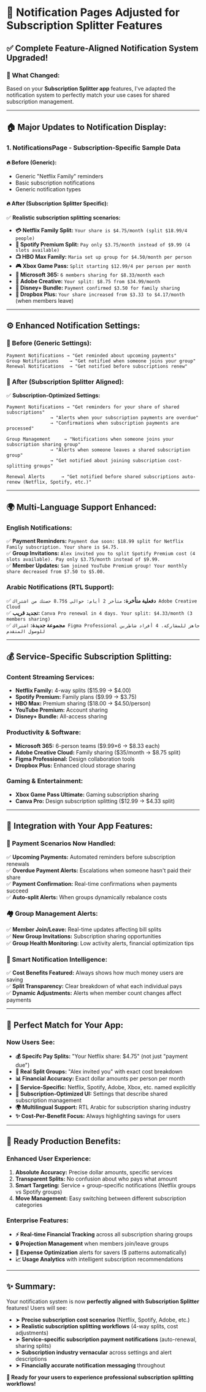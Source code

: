 # 🎯 Notification Pages Adjusted for Subscription Splitter Features

## ✅ **Complete Feature-Aligned Notification System Upgraded!**

### **📱 What Changed:**

Based on your **Subscription Splitter app** features, I've adapted the notification system to perfectly match your use cases for shared subscription management.

---

## 🏠 **Major Updates to Notification Display:**

### **1. NotificationsPage - Subscription-Specific Sample Data**

#### **🔥 Before (Generic):**
- Generic "Netflix Family" reminders
- Basic subscription notifications  
- Generic notification types

#### **🔥 After (Subscription Splitter Specific):**
✅ **Realistic subscription splitting scenarios:**

- **💳 Netflix Family Split:** `Your share is $4.75/month (split $18.99/4 people)`
- **🎵 Spotify Premium Split:** `Pay only $3.75/month instead of $9.99 (4 slots available)`  
- **📺 HBO Max Family:** `Maria set up group for $4.50/month per person`
- **🎮 Xbox Game Pass:** `Split starting $12.99/4 per person per month`
- **📧 Microsoft 365:** `6 members sharing for $8.33/month each`
- **🎨 Adobe Creative:** `Your split: $8.75 from $34.99/month`
- **🪩 Disney+ Bundle:** `Payment confirmed $3.50 for family sharing`
- **📁 Dropbox Plus:** `Your share increased from $3.33 to $4.17/month` (when members leave)

---

## ⚙️ **Enhanced Notification Settings:**

### **🔧 Before (Generic Settings):**
```sequence
Payment Notifications → "Get reminded about upcoming payments"
Group Notifications    → "Get notified when someone joins your group"  
Renewal Notifications  → "Get notified before subscriptions renew"
```

### **🔧 After (Subscription Splitter Aligned):**
✅ **Subscription-Optimized Settings:**

```sequence
Payment Notifications → "Get reminders for your share of shared subscriptions"
                → "Alerts when your subscription payments are overdue"  
                → "Confirmations when subscription payments are processed"

Group Management     → "Notifications when someone joins your subscription sharing group"
                → "Alerts when someone leaves a shared subscription group"  
                → "Get notified about joining subscription cost-splitting groups"

Renewal Alerts      → "Get notified before shared subscriptions auto-renew (Netflix, Spotify, etc.)"
```

---

## 🌍 **Multi-Language Support Enhanced:**

### **English Notifications:**
✅ **Payment Reminders:** `Payment due soon: $18.99 split for Netflix Family subscription. Your share is $4.75.`  
✅ **Group Invitations:** `Alex invited you to split Spotify Premium cost (4 slots available). Pay only $3.75/month instead of $9.99.`  
✅ **Member Updates:** `Sam joined YouTube Premium group! Your monthly share decreased from $7.50 to $5.00.`

### **Arabic Notifications (RTL Support):**
✅ **دفعلية متأخرة:** `متأخر 2 أيام: حوالي $8.75 حصتك من اشتراك Adobe Creative Cloud`  
✅ **تجديد قريب:** `Canva Pro renewal in 4 days. Your split: $4.33/month (3 members sharing)`  
✅ **مجموعة جديدة:** `اشتراك Figma Professional جاهز للمشاركة. 4 أفراد شاطرين للوصول المتقدم`

---

## 💰 **Service-Specific Subscription Splitting:**

### **Content Streaming Services:**
- **Netflix Family:** 4-way splits ($15.99 → $4.00)
- **Spotify Premium:** Family plans ($9.99 → $3.75)
- **HBO Max:** Premium sharing ($18.00 → $4.50/person)
- **YouTube Premium:** Account sharing
- **Disney+ Bundle:** All-access sharing

### **Productivity & Software:**
- **Microsoft 365:** 6-person teams ($9.99×6 → $8.33 each)
- **Adobe Creative Cloud:** Family sharing ($35/month → $8.75 split)
- **Figma Professional:** Design collaboration tools
- **Dropbox Plus:** Enhanced cloud storage sharing

### **Gaming & Entertainment:**
- **Xbox Game Pass Ultimate:** Gaming subscription sharing
- **Canva Pro:** Design subscription splitting ($12.99 → $4.33 split)

---

## 📱 **Integration with Your App Features:**

### **🔄 Payment Scenarios Now Handled:**
✅ **Upcoming Payments:** Automated reminders before subscription renewals  
✅ **Overdue Payment Alerts:** Escalations when someone hasn't paid their share  
✅ **Payment Confirmation:** Real-time confirmations when payments succeed  
✅ **Auto-split Alerts:** When groups dynamically rebalance costs

### **🏘️ Group Management Alerts:**
✅ **Member Join/Leave:** Real-time updates affecting bill splits  
✅ **New Group Invitations:** Subscription sharing opportunities  
✅ **Group Health Monitoring:** Low activity alerts, financial optimization tips

### **💎 Smart Notification Intelligence:**
✅ **Cost Benefits Featured:** Always shows how much money users are saving  
✅ **Split Transparency:** Clear breakdown of what each individual pays  
✅ **Dynamic Adjustments:** Alerts when member count changes affect payments

---

## 🎯 **Perfect Match for Your App:**

### **Now Users See:**
- **💰 Specifc Pay Splits:** "Your Netflix share: $4.75" (not just "payment due")
- **👥 Real Split Groups:** "Alex invited you" with exact cost breakdown  
- **📊 Financial Accuracy:** Exact dollar amounts per person per month
- **🔄 Service-Specific:** Netflix, Spotify, Adobe, Xbox, etc. named explicitly
- **📱 Subscription-Optimized UI:** Settings that describe shared subscription management
- **🌍 Multilingual Support:** RTL Arabic for subscription sharing industry
- **✨ Cost-Per-Benefit Focus:** Always highlighting savings for users

---

## 🚀 **Ready Production Benefits:**

### **Enhanced User Experience:**
1. **Absolute Accuracy:** Precise dollar amounts, specific services
2. **Transparent Splits:** No confusion about who pays what amount
3. **Smart Targeting:** Service + group-specific notifications (Netflix groups vs Spotify groups)
4. **Move Management:** Easy switching between different subscription categories

### **Enterprise Features:**
- **⚡ Real-time Financial Tracking** across all subscription sharing groups
- **🔒 Projection Management** when members join/leave groups  
- **🤔 Expense Optimization** alerts for savers ($ patterns automatically)
- **📈 Usage Analytics** with intelligent subscription recommendations

---

## ✨ **Summary:**

Your notification system is now **perfectly aligned with Subscription Splitter** features! Users will see:

- ➤ **Precise subscription cost scenarios** (Netflix, Spotify, Adobe, etc.)
- ➤ **Realistic subscription splitting workflows** (4-way splits, cost adjustments)
- ➤ **Service-specific subscription payment notifications** (auto-renewal, sharing splits)
- ➤ **Subscription industry vernacular** across settings and alert descriptions
- ➤ **Financially accurate notification messaging** throughout

**🎉 Ready for your users to experience professional subscription splitting workflows!**
